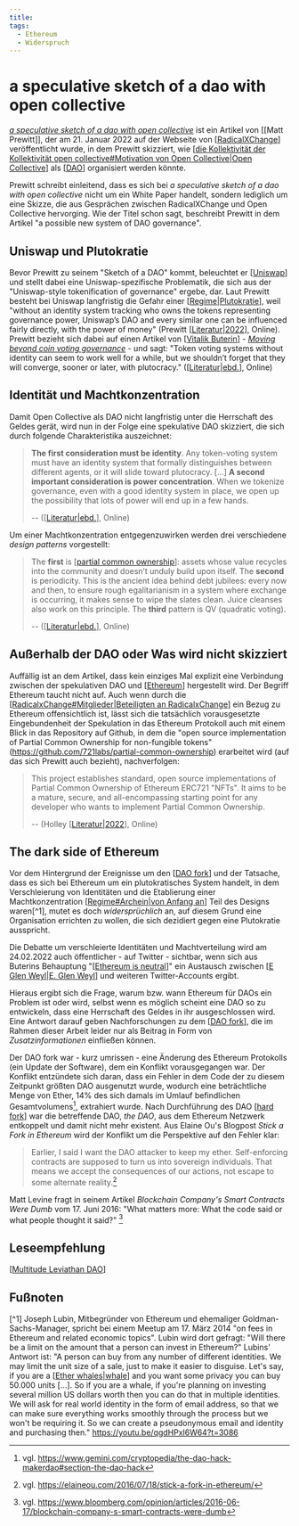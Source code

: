 ```yaml
---
title:
tags:
  - Ethereum
  - Widerspruch
---
```


# a speculative sketch of a dao with open collective

[_a speculative sketch of a dao with open collective_](https://www.radicalxchange.org/media/blog/a-speculative-sketch-of-a-dao-with-open-collective/) ist ein Artikel von [[Matt Prewitt]], der am 21. Januar 2022 auf der Webseite von [[RadicalXChange]] veröffentlicht wurde, in dem Prewitt skizziert, wie [[die Kollektivität der Kollektivität open collective#Motivation von Open Collective|Open Collective]] als [[DAO]] organisiert werden könnte.

Prewitt schreibt einleitend, dass es sich bei _a speculative sketch of a dao with open collective_ nicht um ein White Paper handelt, sondern lediglich um eine Skizze, die aus Gesprächen zwischen RadicalXChange und Open Collective hervorging. Wie der Titel schon sagt, beschreibt Prewitt in dem Artikel "a possible new system of DAO governance".

## Uniswap und Plutokratie
Bevor Prewitt zu seinem "Sketch of a DAO" kommt, beleuchtet er [[Uniswap]] und stellt dabei eine Uniswap-spezifische Problematik, die sich aus der "Uniswap-style tokenification of governance" ergebe, dar. Laut Prewitt besteht bei Uniswap langfristig die Gefahr einer [[Regime|Plutokratie]], weil "without an identity system tracking who owns the tokens representing governance power, Uniswap’s DAO and every similar one can be influenced fairly directly, with the power of money" (Prewitt [[Literatur|2022]], Online). Prewitt bezieht sich dabei auf einen Artikel von [[Vitalik Buterin]] - _[Moving beyond coin voting governance](https://vitalik.ca/general/2021/08/16/voting3.html)_ - und sagt: "Token voting systems without identity can seem to work well for a while, but we shouldn’t forget that they will converge, sooner or later, with plutocracy." ([[Literatur|ebd.]], Online)

## Identität und Machtkonzentration
Damit Open Collective als DAO nicht langfristig unter die Herrschaft des Geldes gerät, wird nun in der Folge eine spekulative DAO skizziert, die sich durch folgende Charakteristika auszeichnet:
> **The first consideration must be identity**. Any token-voting system must have an identity system that formally distinguishes between different agents, or it will slide toward plutocracy. [...]
> **A second important consideration is power concentration**. When we tokenize governance, even with a good identity system in place, we open up the possibility that lots of power will end up in a few hands.
> 
> -- ([[Literatur|ebd.]], Online)

Um einer Machtkonzentration entgegenzuwirken werden drei verschiedene _design patterns_ vorgestellt:
> The **first** is [[partial common ownership]]: assets whose value recycles into the community and doesn’t unduly build upon itself. The **second** is periodicity. This is the ancient idea behind debt jubilees: every now and then, to ensure rough egalitarianism in a system where exchange is occurring, it makes sense to wipe the slates clean. Juice cleanses also work on this principle. The **third** pattern is QV (quadratic voting).
> 
> -- ([[Literatur|ebd.]], Online)

## Außerhalb der DAO oder Was wird nicht skizziert
Auffällig ist an dem Artikel, dass kein einziges Mal explizit eine Verbindung zwischen der spekulativen DAO und [[Ethereum]] hergestellt wird. Der Begriff Ethereum taucht nicht auf. Auch wenn durch die [[RadicalxChange#Mitglieder|Beteiligten an RadicalxChange]] ein Bezug zu Ethereum offensichtlich ist, lässt sich die tatsächlich vorausgesetzte Eingebundenheit der Spekulation in das Ethereum Protokoll auch mit einem Blick in das Repository auf Github, in dem die "open source implementation of Partial Common Ownership for non-fungible tokens" (https://github.com/721labs/partial-common-ownership) erarbeitet wird (auf das sich Prewitt auch bezieht), nachverfolgen:
> This project establishes standard, open source implementations of Partial Common Ownership of Ethereum ERC721 "NFTs". It aims to be a mature, secure, and all-encompassing starting point for any developer who wants to implement Partial Common Ownership.
> 
> -- (Holley [[Literatur|2022]], Online)

## The dark side of Ethereum
Vor dem Hintergrund der Ereignisse um den [[DAO fork]] und der Tatsache, dass es sich bei Ethereum um ein plutokratisches System handelt, in dem Verschleierung von Identitäten und die Etablierung einer Machtkonzentration [[Regime#Archein|von Anfang an]] Teil des Designs waren[^1], mutet es doch _widersprüchlich_ an, auf diesem Grund eine Organisation errichten zu wollen, die sich dezidiert gegen eine Plutokratie ausspricht.

Die Debatte um verschleierte Identitäten und Machtverteilung wird am 24.02.2022 auch öffentlicher - auf Twitter - sichtbar, wenn sich aus Buterins Behauptung "[[Ethereum is neutral]]" ein Austausch zwischen [[E Glen Weyl|E. Glen Weyl]] und weiteren Twitter-Accounts ergibt.

Hieraus ergibt sich die Frage, warum bzw. wann Ethereum für DAOs ein Problem ist oder wird, selbst wenn es möglich scheint eine DAO so zu entwickeln, dass eine Herrschaft des Geldes in ihr ausgeschlossen wird. Eine Antwort darauf geben Nachforschungen zu dem [[DAO fork]], die im Rahmen dieser Arbeit leider nur als Beitrag in Form von _Zusatzinformationen_ einfließen können.

Der DAO fork war - kurz umrissen - eine Änderung des Ethereum Protokolls (ein Update der Software), dem ein Konflikt vorausgegangen war. Der Konflikt entzündete sich daran, dass ein Fehler in dem Code der zu diesem Zeitpunkt größten DAO ausgenutzt wurde, wodurch eine beträchtliche Menge von Ether, 14% des sich damals im Umlauf befindlichen Gesamtvolumens[^2], extrahiert wurde. Nach Durchführung des DAO [[hard fork]] war die betreffende DAO, _the DAO_, aus dem Ethereum Netzwerk entkoppelt und damit nicht mehr existent. Aus Elaine Ou's Blogpost _Stick a Fork in Ethereum_ wird der Konflikt um die Perspektive auf den Fehler klar:
> Earlier, I said I want the DAO attacker to keep my ether. Self-enforcing contracts are supposed to turn us into sovereign individuals. That means we accept the consequences of our actions, not escape to some alternate reality.[^3]

Matt Levine fragt in seinem Artikel _Blockchain Company's Smart Contracts Were Dumb_ vom 17. Juni 2016: "What matters more: What the code said or what people thought it said?" [^4]

## Leseempfehlung
[[Multitude Leviathan DAO]]

## Fußnoten
[^1] Joseph Lubin, Mitbegründer von Ethereum und ehemaliger Goldman-Sachs-Manager, spricht bei einem Meetup am 17. März 2014 "on fees in Ethereum and related economic topics". Lubin wird dort gefragt: "Will there be a limit on the amount that a person can invest in Ethereum?" Lubins' Antwort ist: "A person can buy from any number of different identities. We may limit the unit size of a sale, just to make it easier to disguise. Let's say, if you are a [[Ether whales|whale]] and you want some privacy you can buy 50.000 units [...]. So if you are a whale, if you're planning on investing several million US dollars worth then you can do that in multiple identities. We will ask for real world identity in the form of email address, so that we can make sure everything works smoothly through the process but we won't be requiring it. So we can create a pseudonymous email and identity and purchasing then." https://youtu.be/qgdHPxl6W64?t=3086
[^2]: vgl. https://www.gemini.com/cryptopedia/the-dao-hack-makerdao#section-the-dao-hack
[^3]: vgl. https://elaineou.com/2016/07/18/stick-a-fork-in-ethereum/
[^4]: vgl. https://www.bloomberg.com/opinion/articles/2016-06-17/blockchain-company-s-smart-contracts-were-dumb

[//begin]: # "Autogenerated link references for markdown compatibility"
[RadicalXChange]: RadicalxChange.md "RadicalxChange"
[die Kollektivität der Kollektivität open collective#Motivation von Open Collective|Open Collective]: <die Kollektivität der Kollektivität open collective.md> "die Kollektivität der Kollektivität Open Collective"
[DAO]: DAO.md "DAO"
[Uniswap]: Uniswap.md "Uniswap"
[Regime|Plutokratie]: Regime.md "Herrschaft / Regime / Ideologie"
[Literatur|2022]: Literatur.md "Literatur"
[Vitalik Buterin]: <Vitalik Buterin.md> "Vitalik Buterin"
[Literatur|ebd.]: Literatur.md "Literatur"
[partial common ownership]: <partial common ownership.md> "Partial common ownership"
[Ethereum]: Ethereum.md "Ethereum"
[RadicalxChange#Mitglieder|Beteiligten an RadicalxChange]: RadicalxChange.md "RadicalxChange"
[DAO fork]: <DAO fork.md> "DAO fork"
[Regime#Archein|von Anfang an]: Regime.md "Herrschaft / Regime / Ideologie"
[Ethereum is neutral]: <Ethereum is neutral.md> "Ethereum ist neutral"
[E Glen Weyl|E. Glen Weyl]: <E Glen Weyl.md> "E. Glen Weyl"
[hard fork]: <hard fork.md> "hard fork"
[Multitude Leviathan DAO]: <Multitude Leviathan DAO.md> "Multitude Leviathan DAO"
[Ether whales|whale]: <Ether whales.md> "Ether whales"
[//end]: # "Autogenerated link references"